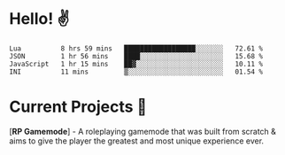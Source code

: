 # Hello! ✌️

<!--START_SECTION:waka-->
```text
Lua          8 hrs 59 mins   ██████████████████░░░░░░░   72.61 % 
JSON         1 hr 56 mins    ████░░░░░░░░░░░░░░░░░░░░░   15.68 % 
JavaScript   1 hr 15 mins    ██▓░░░░░░░░░░░░░░░░░░░░░░   10.11 % 
INI          11 mins         ▒░░░░░░░░░░░░░░░░░░░░░░░░   01.54 % 
```
<!--END_SECTION:waka-->

# Current Projects 🎨
[**RP Gamemode**] - A roleplaying gamemode that was built from scratch & aims to give the player the greatest and most unique experience ever.
